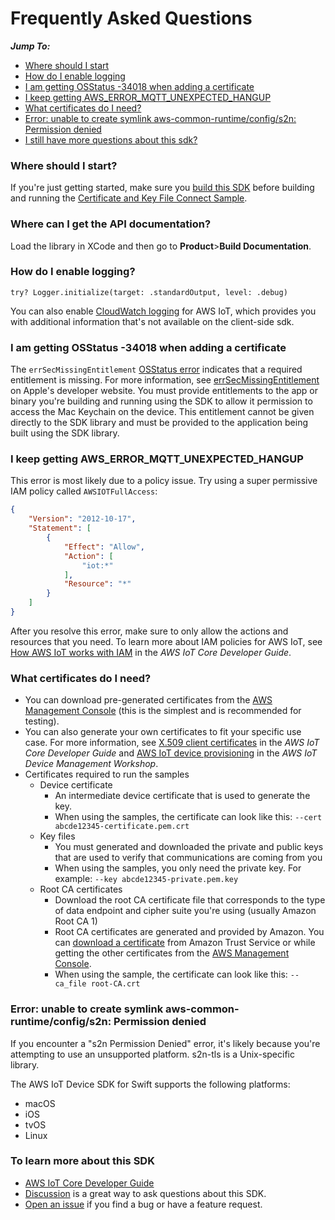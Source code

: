 # Frequently Asked Questions

*__Jump To:__*
* [Where should I start](#where-should-i-start)
* [How do I enable logging](#how-do-i-enable-logging)
* [I am getting OSStatus -34018 when adding a certificate](#i-am-getting-osstatus--34018-when-adding-a-certificate)
* [I keep getting AWS_ERROR_MQTT_UNEXPECTED_HANGUP](#i-keep-getting-aws_error_mqtt_unexpected_hangup)
* [What certificates do I need?](#what-certificates-do-i-need)
* [Error: unable to create symlink aws-common-runtime/config/s2n: Permission denied](#error-unable-to-create-symlink-aws-common-runtimeconfigs2n-Permission-denied)
* [I still have more questions about this sdk?](#i-still-have-more-questions-about-this-sdk)

### Where should I start?

If you're just getting started, make sure you [build this SDK](https://github.com/aws/aws-iot-device-sdk-swift#build-the-library) before building and running the [Certificate and Key File Connect Sample](https://github.com/aws/aws-iot-device-sdk-swift/tree/main/Samples/Mqtt5ConnectionSamples/CertAndKeyFileConnect).

### Where can I get the API documentation?
Load the library in XCode and then go to **Product**>**Build Documentation**.

### How do I enable logging?

```
try? Logger.initialize(target: .standardOutput, level: .debug)
```
You can also enable [CloudWatch logging](https://docs.aws.amazon.com/iot/latest/developerguide/cloud-watch-logs.html) for AWS IoT, which provides you with additional information that's not available on the client-side sdk.

### I am getting OSStatus -34018 when adding a certificate

The `errSecMissingEntitlement` [OSStatus error](https://www.osstatus.com/search/results?platform=all&framework=all&search=-34018) indicates that a required entitlement is missing. For more information, see [errSecMissingEntitlement](https://developer.apple.com/documentation/security/errsecmissingentitlement) on Apple's developer website. You must provide entitlements to the app or binary you're building and running using the SDK to allow it permission to access the Mac Keychain on the device. This entitlement cannot be given directly to the SDK library and must be provided to the application being built using the SDK library.


### I keep getting AWS_ERROR_MQTT_UNEXPECTED_HANGUP

This error is most likely due to a policy issue. Try using a super permissive IAM policy called `AWSIOTFullAccess`:

``` json
{
    "Version": "2012-10-17",
    "Statement": [
        {
            "Effect": "Allow",
            "Action": [
                "iot:*"
            ],
            "Resource": "*"
        }
    ]
}
```

After you resolve this error, make sure to only allow the actions and resources that you need. To learn more about IAM policies for AWS IoT, see [How AWS IoT works with IAM](https://docs.aws.amazon.com/iot/latest/developerguide/security_iam_service-with-iam.html) in the *AWS IoT Core Developer Guide*.

### What certificates do I need?

* You can download pre-generated certificates from the [AWS Management Console](https://console.aws.amazon.com/) (this is the simplest and is recommended for testing).
* You can also generate your own certificates to fit your specific use case. For more information, see [X.509 client certificates](https://docs.aws.amazon.com/iot/latest/developerguide/x509-client-certs.html) in the *AWS IoT Core Developer Guide* and [AWS IoT device provisioning](https://catalog.us-east-1.prod.workshops.aws/workshops/7c2b04e7-8051-4c71-bc8b-6d2d7ce32727/en-US/030-provisioning-options) in the *AWS IoT Device Management Workshop*.
* Certificates required to run the samples
    * Device certificate
        * An intermediate device certificate that is used to generate the key.
        * When using the samples, the certificate can look like this: `--cert abcde12345-certificate.pem.crt`
    * Key files
        * You must generated and downloaded the private and public keys that are used to verify that communications are coming from you
        * When using the samples, you only need the private key. For example: `--key abcde12345-private.pem.key`
    * Root CA certificates
        * Download the root CA certificate file that corresponds to the type of data endpoint and cipher suite you're using (usually Amazon Root CA 1)
        * Root CA certificates are generated and provided by Amazon. You can [download a certificate](https://www.amazontrust.com/repository/) from Amazon Trust Service or while getting the other certificates from the [AWS Management Console](https://console.aws.amazon.com/).
        * When using the sample, the certificate can look like this: `--ca_file root-CA.crt`


### Error: unable to create symlink aws-common-runtime/config/s2n: Permission denied
If you encounter a "s2n Permission Denied" error, it's likely because you're attempting to use an unsupported platform. s2n-tls is a Unix-specific library.

The AWS IoT Device SDK for Swift supports the following platforms:
* macOS
* iOS
* tvOS
* Linux

### To learn more about this SDK

* [AWS IoT Core Developer Guide](https://docs.aws.amazon.com/iot/latest/developerguide/what-is-aws-iot.html)
* [Discussion](https://github.com/aws/aws-iot-device-sdk-swift/discussions) is a great way to ask questions about this SDK.
* [Open an issue](https://github.com/aws/aws-iot-device-sdk-swift/issues) if you find a bug or have a feature request.
